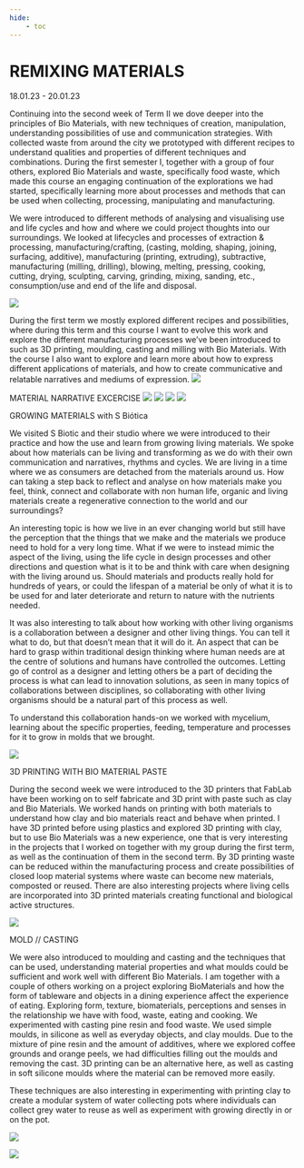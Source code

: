 ```yaml
---
hide:
    - toc
---
```


# **REMIXING MATERIALS**

18.01.23 - 20.01.23

Continuing into the second week of Term II we dove deeper into the principles of Bio Materials, with new techniques of creation, manipulation, understanding possibilities of use and communication strategies. With collected waste from around the city we prototyped with different recipes to understand qualities and properties of different techniques and combinations. During the first semester I, together with a group of four others, explored Bio Materials and waste, specifically food waste, which made this course an engaging continuation of the explorations we had started, specifically learning more about processes and methods that can be used when collecting, processing, manipulating and manufacturing. 

We were introduced to different methods of analysing and visualising use and life cycles and how and where we could project thoughts into our surroundings. We looked at lifecycles and processes of extraction & processing, manufacturing/crafting, (casting, molding, shaping, joining, surfacing, additive), manufacturing (printing, extruding), subtractive, manufacturing (milling, drilling), blowing, melting, pressing, cooking, cutting, drying, sculpting, carving, grinding, mixing, sanding, etc., consumption/use and end of the life and disposal.

![](../images/RemixingMaterials/process2.jpg)

During the first term we mostly explored different recipes and possibilities, where during this term and this course I want to evolve this work and explore the different manufacturing processes we’ve been introduced to such as 3D printing, moulding, casting and milling with Bio Materials. With the course I also want to explore and learn more about how to express different applications of materials, and how to create communicative and relatable narratives and mediums of expression. 
![](../images/RemixingMaterials/shellac3.jpg)

MATERIAL NARRATIVE EXCERCISE
![](../images/RemixingMaterials/1excercise2.jpg)
![](../images/RemixingMaterials/1excercise3.jpg)
![](../images/RemixingMaterials/1excercise4.jpg)
![](../images/RemixingMaterials/1excercise5.jpg)

GROWING MATERIALS with S Biótica

We visited S Biotic and their studio where we were introduced to their practice and how the use and learn from growing living materials. We spoke about how materials can be living and transforming as we do with their own communication and narratives, rhythms and cycles. We are living in a time where we as consumers are detached from the materials around us. How can taking a step back to reflect and analyse on how materials make you feel, think, connect and collaborate with non human life, organic and living materials create a regenerative connection to the world and our surroundings? 

An interesting topic is how we live in an ever changing world but still have the perception that the things that we make and the materials we produce need to hold for a very long time. What if we were to instead mimic the aspect of the living, using the life cycle in design processes and other directions and question what is it to be and think with care when designing with the living around us. Should materials and products really hold for hundreds of years, or could the lifespan of a material be only of what it is to be used for and later deteriorate and return to nature with the nutrients needed. 

It was also interesting to talk about how working with other living organisms is a collaboration between a designer and other living things. You can tell it what to do, but that doesn’t mean that it will do it. An aspect that can be hard to grasp within traditional design thinking where human needs are at the centre of solutions and humans have controlled the outcomes. Letting go of control as a designer and letting others be a part of deciding the process is what can lead to innovation solutions, as seen in many topics of collaborations between disciplines, so collaborating with other living organisms should be a natural part of this process as well. 

To understand this collaboration hands-on we worked with mycelium, learning about the specific properties, feeding, temperature and processes for it to grow in molds that we brought.  

![](../images/RemixingMaterials/process1.jpg)

3D PRINTING WITH BIO MATERIAL PASTE

During the second week we were introduced to the 3D printers that FabLab have been working on to self fabricate and 3D print with paste such as clay and Bio Materials. We worked hands on printing with both materials to understand how clay and bio materials react and behave when printed. I have 3D printed before using plastics and explored 3D printing with clay, but to use Bio Materials was a new experience, one that is very interesting in the projects that I worked on together with my group during the first term, as well as the continuation of them in the second term. By 3D printing waste can be reduced within the manufacturing process and create possibilities of closed loop material systems where waste can become new materials, composted or reused. There are also interesting projects where living cells are incorporated into 3D printed materials creating functional and biological active structures.

![](../images/RemixingMaterials/3dprint.jpg)

MOLD // CASTING

We were also introduced to moulding and casting and the techniques that can be used, understanding material properties and what moulds could be sufficient and work well with different Bio Materials. I am together with a couple of others working on a project exploring BioMaterials and how the form of tableware and objects in a dining experience affect the experience of eating. Exploring form, texture, biomaterials, perceptions and senses in the relationship we have with food, waste, eating and cooking. We experimented with casting pine resin and food waste. We used simple moulds, in silicone as well as everyday objects, and clay moulds. Due to the mixture of pine resin and the amount of additives, where we explored coffee grounds and orange peels, we had difficulties filling out the moulds and removing the cast. 3D printing can be an alternative here, as well as casting in soft silicone moulds where the material can be removed more easily.

These techniques are also interesting in experimenting with printing clay to create a modular system of water collecting pots where individuals can collect grey water to reuse as well as experiment with growing directly in or on the pot. 

![](../images/RemixingMaterials/shellac1.jpg)

![](../images/RemixingMaterials/shellac2.jpg)